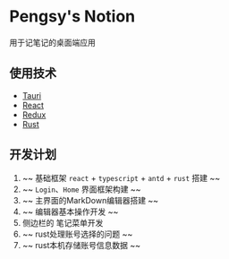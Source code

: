 # Pengsy's Notion

用于记笔记的桌面端应用

## 使用技术

- [Tauri](https://tauri.app/zh-cn/)
- [React](https://react.dev/)
- [Redux](https://www.redux.org.cn/)
- [Rust](https://www.rust-lang.org/)

## 开发计划

1. ~~ 基础框架 `react` + `typescript` + `antd` + `rust` 搭建  ~~
2. ~~ `Login`、`Home` 界面框架构建 ~~
3. ~~ 主界面的MarkDown编辑器搭建 ~~
4. ~~ 编辑器基本操作开发 ~~
5. 侧边栏的 笔记菜单开发
6. ~~ rust处理账号选择的问题 ~~
7. ~~ rust本机存储账号信息数据 ~~